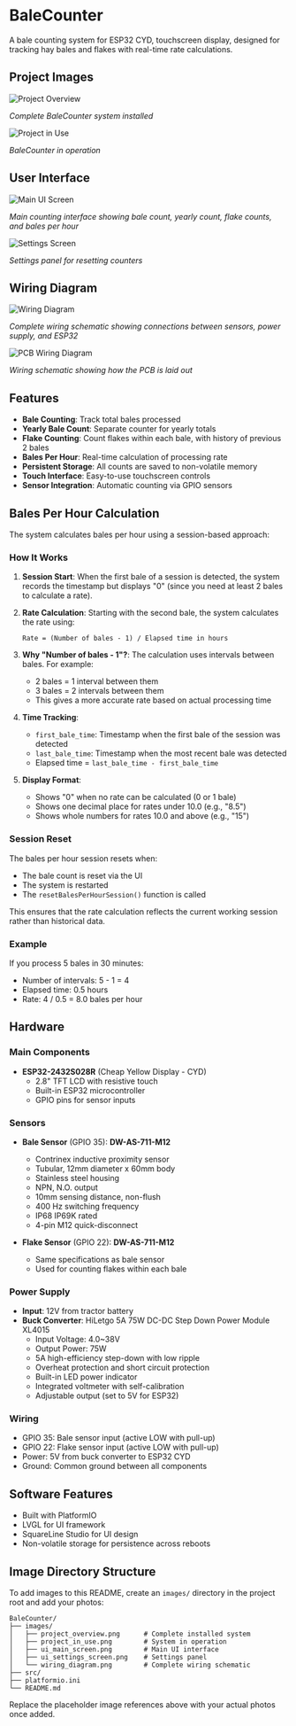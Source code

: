 # BaleCounter

A bale counting system for ESP32 CYD, touchscreen display, designed for tracking hay bales and flakes with real-time rate calculations.

## Project Images

<!-- Add your project photos here -->
![Project Overview](images/project_overview1.png)

*Complete BaleCounter system installed*

![Project in Use](images/project_overview2.png)

*BaleCounter in operation*

## User Interface

<!-- Add UI screenshots here -->
![Main UI Screen](images/ui_main_screen.png)

*Main counting interface showing bale count, yearly count, flake counts, and bales per hour*

![Settings Screen](images/ui_settings_screen.png)

*Settings panel for resetting counters*

## Wiring Diagram

<!-- Add wiring diagram here -->
![Wiring Diagram](images/wiring_diagram.png)

*Complete wiring schematic showing connections between sensors, power supply, and ESP32*

![PCB Wiring Diagram](images/pcb_wiring_diagram.png)

*Wiring schematic showing how the PCB is laid out*

## Features

- **Bale Counting**: Track total bales processed
- **Yearly Bale Count**: Separate counter for yearly totals
- **Flake Counting**: Count flakes within each bale, with history of previous 2 bales
- **Bales Per Hour**: Real-time calculation of processing rate
- **Persistent Storage**: All counts are saved to non-volatile memory
- **Touch Interface**: Easy-to-use touchscreen controls
- **Sensor Integration**: Automatic counting via GPIO sensors

## Bales Per Hour Calculation

The system calculates bales per hour using a session-based approach:

### How It Works

1. **Session Start**: When the first bale of a session is detected, the system records the timestamp but displays "0" (since you need at least 2 bales to calculate a rate).

2. **Rate Calculation**: Starting with the second bale, the system calculates the rate using:
   ```
   Rate = (Number of bales - 1) / Elapsed time in hours
   ```
   
3. **Why "Number of bales - 1"?**: The calculation uses intervals between bales. For example:
   - 2 bales = 1 interval between them
   - 3 bales = 2 intervals between them
   - This gives a more accurate rate based on actual processing time

4. **Time Tracking**: 
   - `first_bale_time`: Timestamp when the first bale of the session was detected
   - `last_bale_time`: Timestamp when the most recent bale was detected
   - Elapsed time = `last_bale_time - first_bale_time`

5. **Display Format**:
   - Shows "0" when no rate can be calculated (0 or 1 bale)
   - Shows one decimal place for rates under 10.0 (e.g., "8.5")
   - Shows whole numbers for rates 10.0 and above (e.g., "15")

### Session Reset

The bales per hour session resets when:
- The bale count is reset via the UI
- The system is restarted
- The `resetBalesPerHourSession()` function is called

This ensures that the rate calculation reflects the current working session rather than historical data.

### Example

If you process 5 bales in 30 minutes:
- Number of intervals: 5 - 1 = 4
- Elapsed time: 0.5 hours
- Rate: 4 / 0.5 = 8.0 bales per hour

## Hardware

### Main Components

- **ESP32-2432S028R** (Cheap Yellow Display - CYD)
  - 2.8" TFT LCD with resistive touch
  - Built-in ESP32 microcontroller
  - GPIO pins for sensor inputs

### Sensors

- **Bale Sensor** (GPIO 35): **DW-AS-711-M12**
  - Contrinex inductive proximity sensor
  - Tubular, 12mm diameter x 60mm body
  - Stainless steel housing
  - NPN, N.O. output
  - 10mm sensing distance, non-flush
  - 400 Hz switching frequency
  - IP68 IP69K rated
  - 4-pin M12 quick-disconnect

- **Flake Sensor** (GPIO 22): **DW-AS-711-M12**
  - Same specifications as bale sensor
  - Used for counting flakes within each bale

### Power Supply

- **Input**: 12V from tractor battery
- **Buck Converter**: HiLetgo 5A 75W DC-DC Step Down Power Module XL4015
  - Input Voltage: 4.0~38V
  - Output Power: 75W
  - 5A high-efficiency step-down with low ripple
  - Overheat protection and short circuit protection
  - Built-in LED power indicator
  - Integrated voltmeter with self-calibration
  - Adjustable output (set to 5V for ESP32)

### Wiring

- GPIO 35: Bale sensor input (active LOW with pull-up)
- GPIO 22: Flake sensor input (active LOW with pull-up)
- Power: 5V from buck converter to ESP32 CYD
- Ground: Common ground between all components

## Software Features

- Built with PlatformIO
- LVGL for UI framework
- SquareLine Studio for UI design
- Non-volatile storage for persistence across reboots

## Image Directory Structure

To add images to this README, create an `images/` directory in the project root and add your photos:

```
BaleCounter/
├── images/
│   ├── project_overview.png      # Complete installed system
│   ├── project_in_use.png        # System in operation
│   ├── ui_main_screen.png        # Main UI interface
│   ├── ui_settings_screen.png    # Settings panel
│   └── wiring_diagram.png        # Complete wiring schematic
├── src/
├── platformio.ini
└── README.md
```

Replace the placeholder image references above with your actual photos once added.
